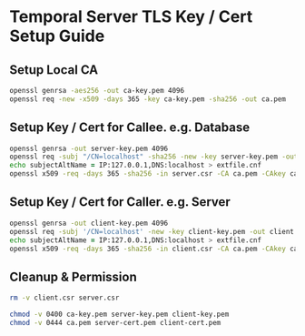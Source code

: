 # Temporal Server TLS Key / Cert Setup Guide

## Setup Local CA
```zsh
openssl genrsa -aes256 -out ca-key.pem 4096
openssl req -new -x509 -days 365 -key ca-key.pem -sha256 -out ca.pem
```

## Setup Key / Cert for Callee. e.g. Database
```zsh
openssl genrsa -out server-key.pem 4096
openssl req -subj "/CN=localhost" -sha256 -new -key server-key.pem -out server.csr
echo subjectAltName = IP:127.0.0.1,DNS:localhost > extfile.cnf
openssl x509 -req -days 365 -sha256 -in server.csr -CA ca.pem -CAkey ca-key.pem -CAcreateserial -out server-cert.pem -extfile extfile.cnf
```

## Setup Key / Cert for Caller. e.g. Server
```zsh
openssl genrsa -out client-key.pem 4096
openssl req -subj '/CN=localhost' -new -key client-key.pem -out client.csr
echo subjectAltName = IP:127.0.0.1,DNS:localhost > extfile.cnf
openssl x509 -req -days 365 -sha256 -in client.csr -CA ca.pem -CAkey ca-key.pem -CAcreateserial -out client-cert.pem -extfile extfile.cnf
```

## Cleanup & Permission
```zsh
rm -v client.csr server.csr

chmod -v 0400 ca-key.pem server-key.pem client-key.pem 
chmod -v 0444 ca.pem server-cert.pem client-cert.pem
```
